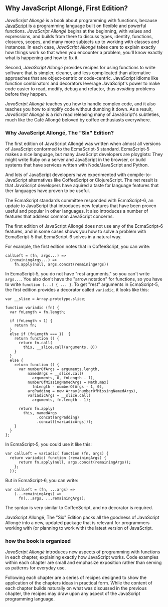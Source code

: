 ## Why JavaScript Allongé, First Edition?

*JavaScript Allongé* is a book about programming with functions, because [JavaScript] is a programming language built on flexible and powerful functions. *JavaScript Allongé* begins at the beginning, with values and expressions, and builds from there to discuss types, identity, functions, closures, scopes, and many more subjects up to working with classes and instances. In each case, *JavaScript Allongé* takes care to explain exactly how things work so that when you encounter a problem, you'll know exactly what is happening and how to fix it.

Second, *JavaScript Allongé* provides recipes for using functions to write software that is simpler, cleaner, and less complicated than alternative approaches that are object-centric or code-centric. JavaScript idioms like function combinators and decorators leverage JavaScript's power to make code easier to read, modify, debug and refactor, thus *avoiding* problems before they happen.

*JavaScript Allongé* teaches you how to handle complex code, and it also teaches you how to simplify code without dumbing it down. As a result, *JavaScript Allongé* is a rich read releasing many of JavaScript's subtleties, much like the Café Allongé beloved by coffee enthusiasts everywhere.

[JavaScript]: https://developer.mozilla.org/en-US/docs/JavaScript

### Why JavaScript Allongé, The "Six" Edition?

The first edition of JavaScript Allongé was written when almost all versions of JavaScript conformed to the EcmaScript-5 standard. EcmaScript-5 makes a nice language, but many JavaScript developers are ployglots: They might write Ruby on a server and JavaScript in the browser, or build systems that have services written with Node/JavaScript and Python.

And lots of JavaScript developers have experimented with compile-to-JavaScript alternatives like CoffeeScript or ClojureScript. The net result is that JavaScript developers have aquired a taste for language features that ther languages have proven to be useful.

The EcmaScript standards committee responded with EcmaScript-6, an update to JavaScript that introduces new features that have been proven useful and popular in other languages. It also introduces a number of features that address common JavaScript concerns.

The first edition of JavaScript Allongé does not use any of the EcmaScript-6 features, and in some cases shows you how to solve a problem with EcmaScript-5 that EcmaScript-6 solves in a natural way.

For example, the first edition notes that in CoffeeScript, you can write:

    callLeft = (fn, args...) =>
      (remainingArgs...) =>
        fn.apply(null, args.concat(remainingArgs))
        
In EcmaScript-5, you do not have "rest arguments," so you can't write `args...`. You also don't have the "arrow notation" for functions, so you have to write `function (...) { ... }`. To get "rest" arguments in EcmaScript-5, the first edition provides a decorator called `variadic`, it looks like this:

    var __slice = Array.prototype.slice;

    function variadic (fn) {
      var fnLength = fn.length;

      if (fnLength < 1) {
        return fn;
      }
      else if (fnLength === 1)  {
        return function () {
          return fn.call(
            this, __slice.call(arguments, 0))
        }
      }
      else {
        return function () {
          var numberOfArgs = arguments.length,
              namedArgs = __slice.call(
                arguments, 0, fnLength - 1),
              numberOfMissingNamedArgs = Math.max(
                fnLength - numberOfArgs - 1, 0),
              argPadding = new Array(numberOfMissingNamedArgs),
              variadicArgs = __slice.call(
                arguments, fn.length - 1);

          return fn.apply(
            this, namedArgs
                  .concat(argPadding)
                  .concat([variadicArgs]));
        }
      }
    };
    
In EcmaScript-5, you could use it like this:

    var callLeft = variadic( function (fn, args) {
      return variadic( function (remainingArgs) {
          return fn.apply(null, args.concat(remainingArgs));
        };
      });
      
But in EcmaScript-6, you can write:

    var callLeft = (fn, ...args) =>
        (...remainingArgs) =>
          fn(...args, ...remainingArgs);

The syntax is very similar to CoffeeScript, and no decorator is required.

JavaScript Allongé, The "Six" Edition packs all the goodness of JavaScript Allongé into a new, updated package that is relevant for programmers working with (or planning to work with) the latest version of JavaScript.

### how the book is organized

*JavaScript Allongé* introduces new aspects of programming with functions in each chapter, explaining exactly how JavaScript works. Code examples within each chapter are small and emphasize exposition rather than serving as patterns for everyday use.

Following each chapter are a series of recipes designed to show the application of the chapters ideas in practical form. While the content of each chapter builds naturally on what was discussed in the previous chapter, the recipes may draw upon any aspect of the JavaScript programming language.